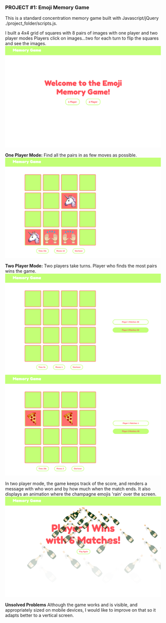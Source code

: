 ### PROJECT #1: Emoji Memory Game

This is a standard concentration memory game built with Javascript/jQuery ./project_folder/scripts.js.

I built a 4x4 grid of squares with 8 pairs of images with one player and two player modes
Players click on images...two for each turn to flip the squares and see the images.
![start](./readme_imgs/start.png)

**One Player Mode:**
Find all the pairs in as few moves as possible.
![oneplayer](./readme_imgs/one_player.png)

**Two Player Mode:**
Two players take turns.
Player who finds the most pairs wins the game.
![twoplayer](./readme_imgs/two_player.png)
![twoplayerflipped](./readme_imgs/two_player_flipped.png)

In two player mode, the game keeps track of the score, and renders a message with who won and by how much when the match ends.
It also displays an animation where the champagne emojis 'rain' over the screen.
![winner](./readme_imgs/winner_screen.png)

**Unsolved Problems**
Although the game works and is visible, and appropriately sized on mobile devices, I would like to improve on that so it adapts better to a vertical screen. 
